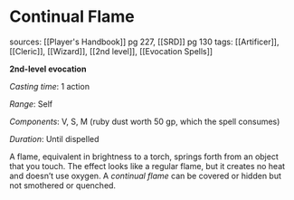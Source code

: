 # Continual Flame
sources: [[Player's Handbook]] pg 227, [[SRD]] pg 130
tags: [[Artificer]], [[Cleric]], [[Wizard]], [[2nd level]], [[Evocation Spells]]

**2nd-level evocation**

*Casting time*: 1 action

*Range*: Self

*Components*: V, S, M (ruby dust worth 50 gp, which the spell consumes)

*Duration*: Until dispelled

A flame, equivalent in brightness to a torch, springs forth from an object that you touch. The effect looks like a regular flame, but it creates no heat and doesn’t use oxygen. A *continual flame* can be covered or hidden but not smothered or quenched.
